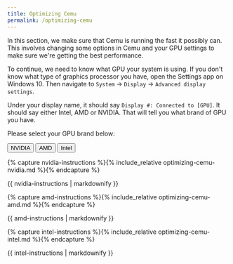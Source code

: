```yaml
---
title: Optimizing Cemu
permalink: /optimizing-cemu
---
```


In this section, we make sure that Cemu is running the fast it possibly can. This involves changing some options in Cemu and your GPU settings to make sure we're getting the best performance.

To continue, we need to know what GPU your system is using. If you don't know what type of graphics processor you have, open the Settings app on Windows 10. Then navigate to `System` -> `Display` -> `Advanced display settings`.

Under your display name, it should say `Display #: Connected to [GPU]`. It should say either Intel, AMD or NVIDIA. That will tell you what brand of GPU you have.

Please select your GPU brand below:

<button class="btn btn--large btn--info" id="nvidiabtn" onclick="shownvidia()">NVIDIA</button>
<button class="btn btn--large btn--info" id="amdbtn"    onclick="showamd()"   >AMD</button>
<button class="btn btn--large btn--info" id="intelbtn"  onclick="showintel()" >Intel</button>

{% capture nvidia-instructions %}{% include_relative optimizing-cemu-nvidia.md %}{% endcapture %}
<div id="nvidiainstr">{{ nvidia-instructions | markdownify }}</div>

{% capture amd-instructions %}{% include_relative optimizing-cemu-amd.md %}{% endcapture %}
<div id="amdinstr">{{ amd-instructions | markdownify }}</div>

{% capture intel-instructions %}{% include_relative optimizing-cemu-intel.md %}{% endcapture %}
<div id="intelinstr">{{ intel-instructions | markdownify }}</div>

<script>
  var nvidia = document.getElementById("nvidiainstr");
  var nvidiabtn = document.getElementById("nvidiabtn");

  var amd = document.getElementById("amdinstr");
  var amdbtn = document.getElementById("amdbtn");

  var intel = document.getElementById("intelinstr");
  var intelbtn = document.getElementById("intelbtn");

  nvidia.style.display = "block";
  amd.style.display = "none";
  intel.style.display = "none";
  nvidiabtn.classList.remove("btn--info");
  nvidiabtn.classList.add("btn--success");

  function shownvidia() {
    nvidia.style.display = "block";
    amd.style.display = "none";
    intel.style.display = "none";

    nvidiabtn.classList.remove("btn--info");
    amdbtn.classList.remove("btn--danger");
    amdbtn.classList.add("btn--info");
    intelbtn.classList.remove("btn--primary");
    intelbtn.classList.add("btn--info");
    nvidiabtn.classList.add("btn--success");
  }

  function showamd() {
    nvidia.style.display = "none";
    amd.style.display = "block";
    intel.style.display = "none";

    amdbtn.classList.remove("btn--info");
    nvidiabtn.classList.remove("btn--success");
    nvidiabtn.classList.add("btn--info");
    intelbtn.classList.remove("btn--primary");
    intelbtn.classList.add("btn--info");
    amdbtn.classList.add("btn--danger");
  }

  function showintel() {
    nvidia.style.display = "none";
    amd.style.display = "none";
    intel.style.display = "block";

    intelbtn.classList.remove("btn--info");
    nvidiabtn.classList.remove("btn--success");
    nvidiabtn.classList.add("btn--info");
    amdbtn.classList.remove("btn--danger");
    amdbtn.classList.add("btn--info");
    intelbtn.classList.add("btn--primary");
  }
</script>
